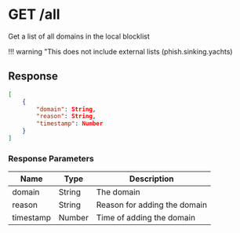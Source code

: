 # GET /all
Get a list of all domains in the local blocklist

!!! warning "This does not include external lists (phish.sinking.yachts)

## Response

```json
[
    {
        "domain": String,
        "reason": String,
        "timestamp": Number
    }
]
```

### Response Parameters
| Name   | Type   | Description                  | 
| ------ | ------ | ---------------------------- |
| domain | String | The domain | 
| reason | String | Reason for adding the domain | 
| timestamp | Number | Time of adding the domain |
